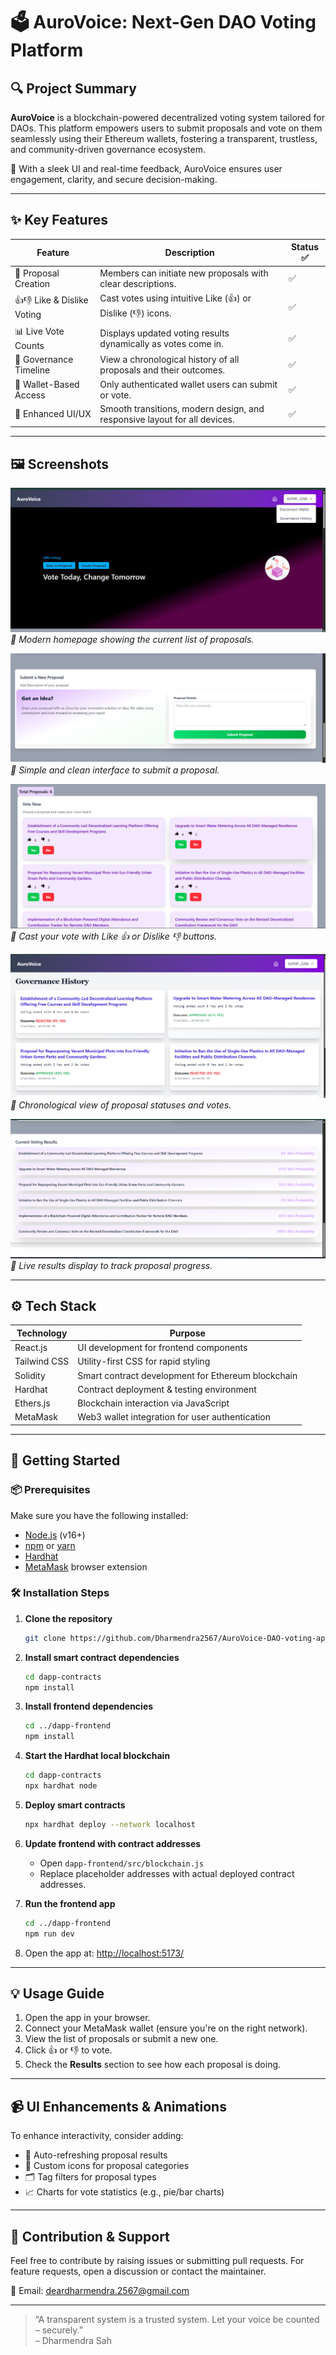 # 🗳️ AuroVoice: Next-Gen DAO Voting Platform

## 🔍 Project Summary

**AuroVoice** is a blockchain-powered decentralized voting system tailored for DAOs. This platform empowers users to submit proposals and vote on them seamlessly using their Ethereum wallets, fostering a transparent, trustless, and community-driven governance ecosystem.

🚀 With a sleek UI and real-time feedback, AuroVoice ensures user engagement, clarity, and secure decision-making.

---

## ✨ Key Features

| Feature                        | Description                                                                 | Status ✅ |
|-------------------------------|-----------------------------------------------------------------------------|----------|
| 📝 Proposal Creation          | Members can initiate new proposals with clear descriptions.                | ✅        |
| 👍👎 Like & Dislike Voting     | Cast votes using intuitive Like (👍) or Dislike (👎) icons.                  | ✅        |
| 📊 Live Vote Counts           | Displays updated voting results dynamically as votes come in.              | ✅        |
| 🧾 Governance Timeline        | View a chronological history of all proposals and their outcomes.          | ✅        |
| 🦾 Wallet-Based Access        | Only authenticated wallet users can submit or vote.                        | ✅        |
| 🧠 Enhanced UI/UX             | Smooth transitions, modern design, and responsive layout for all devices. | ✅        |

---

## 🖼️ Screenshots

![Homepage Screenshot](screenshots/home.png)  
*🔹 Modern homepage showing the current list of proposals.*

![Submit Proposal Screenshot](screenshots/proposalForm.png)  
*🔹 Simple and clean interface to submit a proposal.*

![Voting Interface Screenshot](screenshots/proposal.png)  
*🔹 Cast your vote with Like 👍 or Dislike 👎 buttons.*

![Governance History Screenshot](screenshots/governanceHistory.png)  
*🔹 Chronological view of proposal statuses and votes.*

![Voting Result Screenshot](screenshots/result.png)  
*🔹 Live results display to track proposal progress.*

---

## ⚙️ Tech Stack

| Technology     | Purpose                                              |
|----------------|------------------------------------------------------|
| React.js       | UI development for frontend components               |
| Tailwind CSS   | Utility-first CSS for rapid styling                  |
| Solidity       | Smart contract development for Ethereum blockchain   |
| Hardhat        | Contract deployment & testing environment            |
| Ethers.js      | Blockchain interaction via JavaScript                |
| MetaMask       | Web3 wallet integration for user authentication      |

---

## 🚀 Getting Started

### 📦 Prerequisites

Make sure you have the following installed:

- [Node.js](https://nodejs.org/) (v16+)
- [npm](https://www.npmjs.com/) or [yarn](https://yarnpkg.com/)
- [Hardhat](https://hardhat.org/)
- [MetaMask](https://metamask.io/) browser extension

### 🛠️ Installation Steps

1. **Clone the repository**
   ```bash
   git clone https://github.com/Dharmendra2567/AuroVoice-DAO-voting-app-.git
   ```

2. **Install smart contract dependencies**
   ```bash
   cd dapp-contracts
   npm install
   ```

3. **Install frontend dependencies**
   ```bash
   cd ../dapp-frontend
   npm install
   ```

4. **Start the Hardhat local blockchain**
   ```bash
   cd dapp-contracts
   npx hardhat node
   ```

5. **Deploy smart contracts**
   ```bash
   npx hardhat deploy --network localhost
   ```

6. **Update frontend with contract addresses**
   - Open `dapp-frontend/src/blockchain.js`
   - Replace placeholder addresses with actual deployed contract addresses.

7. **Run the frontend app**
   ```bash
   cd ../dapp-frontend
   npm run dev
   ```

8. Open the app at: [http://localhost:5173/](http://localhost:5173/)

---

## 💡 Usage Guide

1. Open the app in your browser.
2. Connect your MetaMask wallet (ensure you're on the right network).
3. View the list of proposals or submit a new one.
4. Click 👍 or 👎 to vote.
5. Check the **Results** section to see how each proposal is doing.

---

## 📹 UI Enhancements & Animations

To enhance interactivity, consider adding:

- 🔄 Auto-refreshing proposal results
- 🧩 Custom icons for proposal categories
- 🗂️ Tag filters for proposal types
- 📈 Charts for vote statistics (e.g., pie/bar charts)

---

## 🙌 Contribution & Support

Feel free to contribute by raising issues or submitting pull requests. For feature requests, open a discussion or contact the maintainer.

📧 Email: deardharmendra.2567@gmail.com  

---

> “A transparent system is a trusted system. Let your voice be counted – securely.”  
> – Dharmendra Sah
